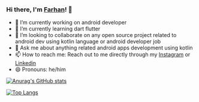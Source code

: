### Hi there, I'm [Farhan](https://github.com/farhangultom-dev)! 👋

- 🔭 I’m currently working on android developer
- 🌱 I’m currently learning dart flutter
- 👯 I’m looking to collaborate on any open source project related to android dev using kotlin language or android developer job
- 💬 Ask me about anything related android apps development using kotlin
- 📫 How to reach me: Reach out to me directly through my [Instagram](https://instagram.com/farhangultom) or  [Linkedin](https://www.linkedin.com/in/mfgultom/)
- 😄 Pronouns: he/him

[![Anurag's GitHub stats](https://github-readme-stats.vercel.app/api?username=farhangultom-dev)](https://github.com/anuraghazra/github-readme-stats)

[![Top Langs](https://github-readme-stats.vercel.app/api/top-langs/?username=farhangultom-dev&layout=compact)](https://github.com/anuraghazra/github-readme-stats)

